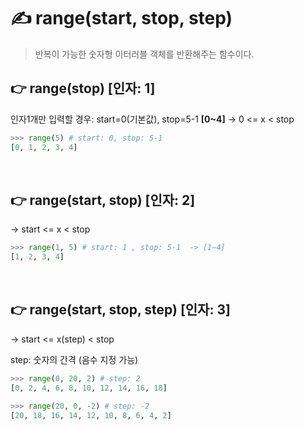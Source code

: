 # ✍️ range(start, stop, step)
> 반복이 가능한 숫자형 이터러블 객체를 반환해주는 함수이다.

## 👉 range(stop) [인자: 1]
인자1개만 입력할 경우: start=0(기본값), stop=5-1 **[0~4]**
-> 0 <= x < stop

```python
>>> range(5) # start: 0, stop: 5-1
[0, 1, 2, 3, 4]
```

<br/>

## 👉 range(start, stop) [인자: 2]
-> start <= x < stop

```python
>>> range(1, 5) # start: 1 , stop: 5-1  -> [1~4]
[1, 2, 3, 4]
```

<br/>

## 👉 range(start, stop, step) [인자: 3]
-> start <= x(step) < stop

step: 숫자의 간격 (음수 지정 가능)

```python
>>> range(0, 20, 2) # step: 2
[0, 2, 4, 6, 8, 10, 12, 14, 16, 18]

>>> range(20, 0, -2) # step: -2
[20, 18, 16, 14, 12, 10, 8, 6, 4, 2]
```
